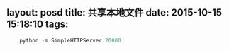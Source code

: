 layout: posd
title: 共享本地文件
date: 2015-10-15 15:18:10
tags:
---
```sql
    python -m SimpleHTTPServer 20000
```
